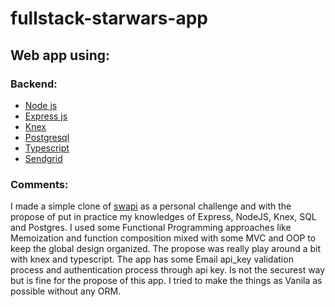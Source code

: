 # fullstack-starwars-app
## Web app using: 
### Backend: 
  * [Node js](https://nodejs.org/en/) 
  * [Express js](https://expressjs.com/) 
  * [Knex](http://knexjs.org/)
  * [Postgresql](https://www.postgresql.org/)
  * [Typescript](https://www.typescriptlang.org/)
  * [Sendgrid](https://sendgrid.com/)


### Comments:

 I made a simple clone of [swapi](https://swapi.co/api/) as a personal challenge and with the propose of put in practice my knowledges of Express, NodeJS, Knex, SQL and Postgres. I used some Functional Programming approaches like Memoization and function composition mixed with some MVC and OOP to keep the global design organized. The propose was really play around a bit with knex and typescript. 
 The app has some Email api_key validation process and authentication process through api key. 
 Is not the securest way but is fine for the propose of this app.
 I tried to make the things as Vanila as possible without any ORM. 
 

